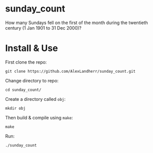 # sunday_count
How many Sundays fell on the first of the month during the twentieth century (1 Jan 1901 to 31 Dec 2000)?

# Install & Use
First clone the repo:
```
git clone https://github.com/AlexLandherr/sunday_count.git
```
Change directory to repo:
```
cd sunday_count/
```
Create a directory called `obj`:
```
mkdir obj
```
Then build & compile using `make`:
```
make
```

Run:
```
./sunday_count
```
